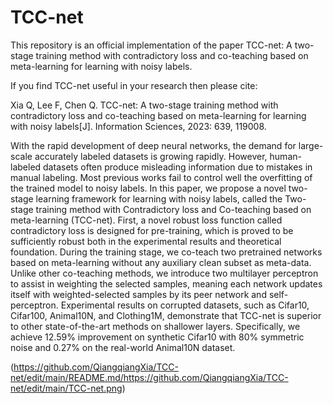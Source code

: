 # TCC-net
This repository is an official implementation of the paper TCC-net: A two-stage training method with contradictory loss and co-teaching based on meta-learning for learning with noisy labels.

If you find TCC-net useful in your research then please cite:

Xia Q, Lee F, Chen Q. TCC-net: A two-stage training method with contradictory loss and co-teaching based on meta-learning for learning with noisy labels[J]. Information Sciences, 2023: 639, 119008.

With the rapid development of deep neural networks, the demand for large-scale accurately labeled datasets is growing rapidly. However, human-labeled datasets often produce misleading information due to mistakes in manual labeling. Most previous works fail to control well the overfitting of the trained model to noisy labels. In this paper, we propose a novel two-stage learning framework for learning with noisy labels, called the Two-stage training method with Contradictory loss and Co-teaching based on meta-learning (TCC-net). First, a novel robust loss function called contradictory loss is designed for pre-training, which is proved to be sufficiently robust both in the experimental results and theoretical foundation. During the training stage, we co-teach two pretrained networks based on meta-learning without any auxiliary clean subset as meta-data. Unlike other co-teaching methods, we introduce two multilayer perceptron to assist in weighting the selected samples, meaning each network updates itself with weighted-selected samples by its peer network and self-perceptron. Experimental results on corrupted datasets, such as Cifar10, Cifar100, Animal10N, and Clothing1M, demonstrate that TCC-net is superior to other state-of-the-art methods on shallower layers. Specifically, we achieve 12.59% improvement on synthetic Cifar10 with 80% symmetric noise and 0.27% on the real-world Animal10N dataset. 

(https://github.com/QiangqiangXia/TCC-net/edit/main/README.md/https://github.com/QiangqiangXia/TCC-net/edit/main/TCC-net.png)
